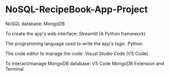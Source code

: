# NoSQL-RecipeBook-App-Project

NoSQL database: MongoDB

To create the app's web interface: Streamlit (A Python framework)

The programming language used to write the app's logic: Python

The code editor to manage the code: Visual Studio Code (VS Code)

To interact/manage MongoDB database: VS Code MongoDB Extension and Terminal
